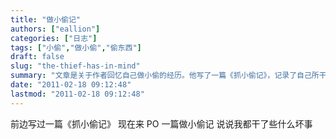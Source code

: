 ```yaml
---
title: "做小偷记"
authors: ["eallion"]
categories: ["日志"]
tags: ["小偷","做小偷","偷东西"]
draft: false
slug: "the-thief-has-in-mind"
summary: "文章是关于作者回忆自己做小偷的经历。他写了一篇《抓小偷记》，记录了自己所干的坏事。"
date: "2011-02-18 09:12:48"
lastmod: "2011-02-18 09:12:48"
---
```


前边写过一篇《抓小偷记》
现在来 PO 一篇做小偷记
说说我都干了些什么坏事
